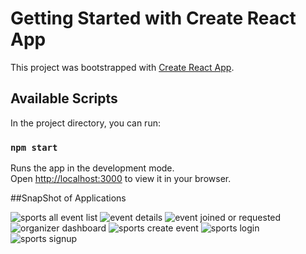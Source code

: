 # Getting Started with Create React App

This project was bootstrapped with [Create React App](https://github.com/facebook/create-react-app).

## Available Scripts

In the project directory, you can run:

### `npm start`

Runs the app in the development mode.\
Open [http://localhost:3000](http://localhost:3000) to view it in your browser.

##SnapShot of Applications

![sports all event list](https://user-images.githubusercontent.com/103572327/233634485-f996a0e1-5163-4543-8f21-a61516ad82ba.png)
![event details](https://user-images.githubusercontent.com/103572327/233634471-171f5cb1-091c-4f7d-8a37-059ba89811ef.png)
![event joined or requested](https://user-images.githubusercontent.com/103572327/233634478-29098e8c-d0fc-4bc0-8b41-a1c30b68e6df.png)
![organizer dashboard](https://user-images.githubusercontent.com/103572327/233634483-d7f1d460-c280-4c4e-896f-3b28f7500c04.png)
![sports create event](https://user-images.githubusercontent.com/103572327/233634487-89c15703-80bb-4122-9def-a2dd4cb6c4de.png)
![sports login](https://user-images.githubusercontent.com/103572327/233634491-7bbed4d8-3495-42ec-87cc-2a861d014d06.png)
![sports signup](https://user-images.githubusercontent.com/103572327/233634493-7c3d62f4-089c-4cdf-8cc0-8d9161ba724f.png)

